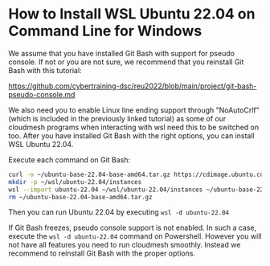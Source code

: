 # How to Install WSL Ubuntu 22.04 on Command Line for Windows

We assume that you have installed Git Bash with support for pseudo console. 
If not or you are not sure, we recommend that you reinstall Git Bash with 
this tutorial:

<https://github.com/cybertraining-dsc/reu2022/blob/main/project/git-bash-pseudo-console.md>

We also need you to enable Linux line ending support through "NoAutoCrlf" 
(which is included in the previously linked tutorial) as some of our cloudmesh 
programs when interacting with wsl need this to be switched on too. After you 
have installed Git Bash with the right options, you can install WSL Ubuntu 22.04.

Execute each command on Git Bash:

```bash
curl -o ~/ubuntu-base-22.04-base-amd64.tar.gz https://cdimage.ubuntu.com/ubuntu-base/releases/22.04/release/ubuntu-base-22.04-base-amd64.tar.gz
mkdir -p ~/wsl/ubuntu-22.04/instances
wsl --import ubuntu-22.04 ~/wsl/ubuntu-22.04/instances ~/ubuntu-base-22.04-base-amd64.tar.gz
rm ~/ubuntu-base-22.04-base-amd64.tar.gz
```

Then you can run Ubuntu 22.04 by executing
`wsl -d ubuntu-22.04`

If Git Bash freezes,  pseudo console support is not enabled. In such a case,
execute the `wsl -d ubuntu-22.04` command on Powershell. However you will not 
have all features you need to run cloudmesh smoothly. Instead we recommend to 
reinstall Git Bash with the proper options.
